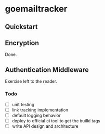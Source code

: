 # goemailtracker

## Quickstart

## Encryption

Done.

## Authentication Middleware

Exercise left to the reader.

### Todo

- [ ] unit testing
- [ ] link tracking implementation
- [ ] default logging behavior
- [ ] deploy to official ci tool to get the builld tags
- [ ] write API design and architecture
